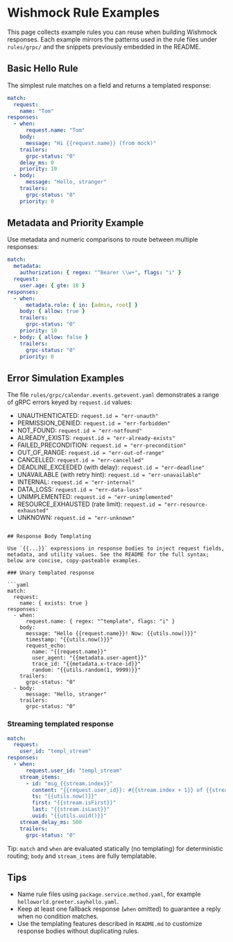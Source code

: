 # Wishmock Rule Examples

This page collects example rules you can reuse when building Wishmock responses. Each example mirrors the patterns used in the rule files under `rules/grpc/` and the snippets previously embedded in the README.

## Basic Hello Rule

The simplest rule matches on a field and returns a templated response:

```yaml
match:
  request:
    name: "Tom"
responses:
  - when:
      request.name: "Tom"
    body:
      message: "Hi {{request.name}} (from mock)"
    trailers:
      grpc-status: "0"
    delay_ms: 0
    priority: 10
  - body:
      message: "Hello, stranger"
    trailers:
      grpc-status: "0"
    priority: 0
```

## Metadata and Priority Example

Use metadata and numeric comparisons to route between multiple responses:

```yaml
match:
  metadata:
    authorization: { regex: "^Bearer \\w+", flags: "i" }
  request:
    user.age: { gte: 18 }
responses:
  - when:
      metadata.role: { in: [admin, root] }
    body: { allow: true }
    trailers:
      grpc-status: "0"
    priority: 10
  - body: { allow: false }
    trailers:
      grpc-status: "0"
    priority: 0
```

## Error Simulation Examples

The file `rules/grpc/calendar.events.getevent.yaml` demonstrates a range of gRPC errors keyed by `request.id` values:

- UNAUTHENTICATED: `request.id = "err-unauth"`
- PERMISSION_DENIED: `request.id = "err-forbidden"`
- NOT_FOUND: `request.id = "err-notfound"`
- ALREADY_EXISTS: `request.id = "err-already-exists"`
- FAILED_PRECONDITION: `request.id = "err-precondition"`
- OUT_OF_RANGE: `request.id = "err-out-of-range"`
- CANCELLED: `request.id = "err-cancelled"`
- DEADLINE_EXCEEDED (with delay): `request.id = "err-deadline"`
- UNAVAILABLE (with retry hint): `request.id = "err-unavailable"`
- INTERNAL: `request.id = "err-internal"`
- DATA_LOSS: `request.id = "err-data-loss"`
- UNIMPLEMENTED: `request.id = "err-unimplemented"`
- RESOURCE_EXHAUSTED (rate limit): `request.id = "err-resource-exhausted"`
- UNKNOWN: `request.id = "err-unknown"`

```

## Response Body Templating

Use `{{...}}` expressions in response bodies to inject request fields, metadata, and utility values. See the README for the full syntax; below are concise, copy‑pasteable examples.

### Unary templated response

```yaml
match:
  request:
    name: { exists: true }
responses:
  - when:
      request.name: { regex: "^template", flags: "i" }
    body:
      message: "Hello {{request.name}}! Now: {{utils.now()}}"
      timestamp: "{{utils.now()}}"
      request_echo:
        name: "{{request.name}}"
        user_agent: "{{metadata.user-agent}}"
        trace_id: "{{metadata.x-trace-id}}"
        random: "{{utils.random(1, 9999)}}"
    trailers:
      grpc-status: "0"
  - body:
      message: "Hello, stranger"
    trailers:
      grpc-status: "0"
```



### Streaming templated response

```yaml
match:
  request:
    user_id: "templ_stream"
responses:
  - when:
      request.user_id: "templ_stream"
    stream_items:
      - id: "msg_{{stream.index}}"
        content: "{{request.user_id}}: #{{stream.index + 1}} of {{stream.total}}"
        ts: "{{utils.now()}}"
        first: "{{stream.isFirst}}"
        last: "{{stream.isLast}}"
        uuid: "{{utils.uuid()}}"
    stream_delay_ms: 500
    trailers:
      grpc-status: "0"
```

Tip: `match` and `when` are evaluated statically (no templating) for deterministic routing; `body` and `stream_items` are fully templatable.

## Tips

- Name rule files using `package.service.method.yaml`, for example `helloworld.greeter.sayhello.yaml`.
- Keep at least one fallback response (`when` omitted) to guarantee a reply when no condition matches.
- Use the templating features described in `README.md` to customize response bodies without duplicating rules.
